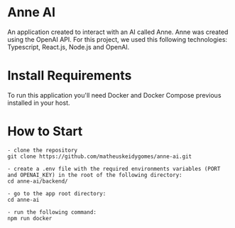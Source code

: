 # Anne AI

An application created to interact with an AI called Anne. Anne was created using the OpenAI API. For this project, we used this following technologies: Typescript, React.js, Node.js and OpenAI.


# Install Requirements

To run this application you'll need Docker and Docker Compose previous installed in your host.

# How to Start

```
- clone the repository
git clone https://github.com/matheuskeidygomes/anne-ai.git

- create a .env file with the required environments variables (PORT and OPENAI_KEY) in the root of the following directory:
cd anne-ai/backend/

- go to the app root directory:
cd anne-ai

- run the following command:
npm run docker

```